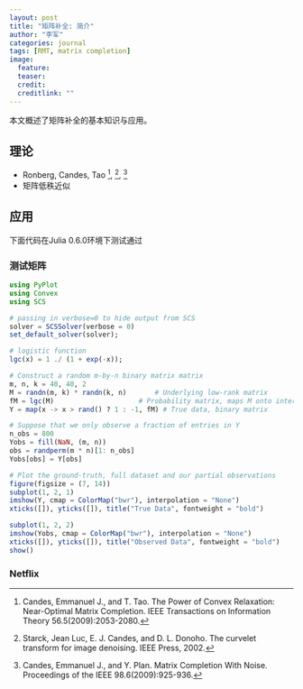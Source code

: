 ```yaml
---
layout: post
title: "矩阵补全: 简介"
author: "李军"
categories: journal
tags: [RMT, matrix completion]
image:
  feature: 
  teaser: 
  credit: 
  creditlink: ""
---
```


本文概述了矩阵补全的基本知识与应用。

## 理论

+ Ronberg, Candes, Tao [^1], [^2], [^3]
+ 矩阵低秩近似

## 应用
下面代码在Julia 0.6.0环境下测试通过
### 测试矩阵

```julia
using PyPlot
using Convex
using SCS

# passing in verbose=0 to hide output from SCS
solver = SCSSolver(verbose = 0)
set_default_solver(solver);

# logistic function
lgc(x) = 1 ./ (1 + exp(-x));

# Construct a random m-by-n binary matrix matrix
m, n, k = 40, 40, 2
M = randn(m, k) * randn(k, n)       # Underlying low-rank matrix
fM = lgc(M)                     # Probability matrix, maps M onto interval [0,1]
Y = map(x -> x > rand() ? 1 : -1, fM) # True data, binary matrix

# Suppose that we only observe a fraction of entries in Y
n_obs = 800
Yobs = fill(NaN, (m, n))
obs = randperm(m * n)[1: n_obs]
Yobs[obs] = Y[obs]

# Plot the ground-truth, full dataset and our partial observations
figure(figsize = (7, 14))
subplot(1, 2, 1)
imshow(Y, cmap = ColorMap("bwr"), interpolation = "None")
xticks([]), yticks([]), title("True Data", fontweight = "bold")

subplot(1, 2, 2)
imshow(Yobs, cmap = ColorMap("bwr"), interpolation = "None")
xticks([]), yticks([]), title("Observed Data", fontweight = "bold")
show()
```

### Netflix

[^1]: Candes, Emmanuel J., and T. Tao. The Power of Convex Relaxation: Near-Optimal Matrix Completion. IEEE Transactions on Information Theory 56.5(2009):2053-2080.
[^2]: Starck, Jean Luc, E. J. Candes, and D. L. Donoho. The curvelet transform for image denoising. IEEE Press, 2002.
[^3]: Candes, Emmanuel J., and Y. Plan. Matrix Completion With Noise. Proceedings of the IEEE 98.6(2009):925-936.